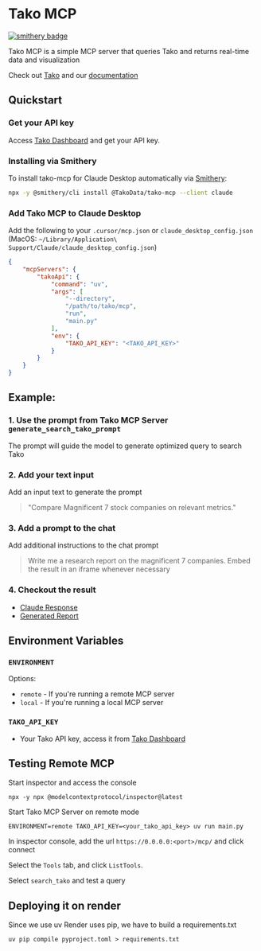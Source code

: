 # Tako MCP
[![smithery badge](https://smithery.ai/badge/@TakoData/tako-mcp)](https://smithery.ai/server/@TakoData/tako-mcp)

Tako MCP is a simple MCP server that queries Tako and returns real-time data and visualization

Check out [Tako](https://trytako.com) and our [documentation](https://docs.trytako.com)


## Quickstart
###  Get your API key
Access [Tako Dashboard](https://trytako.com/dashboard) and get your API key. 

### Installing via Smithery

To install tako-mcp for Claude Desktop automatically via [Smithery](https://smithery.ai/server/@TakoData/tako-mcp):

```bash
npx -y @smithery/cli install @TakoData/tako-mcp --client claude
```

### Add Tako MCP to Claude Desktop
Add the following to your `.cursor/mcp.json` or `claude_desktop_config.json` (MacOS: `~/Library/Application\ Support/Claude/claude_desktop_config.json`)
```json Python
{
    "mcpServers": {
        "takoApi": {
            "command": "uv",
            "args": [
                "--directory",
                "/path/to/tako/mcp",
                "run",
                "main.py"
            ],
            "env": {
                "TAKO_API_KEY": "<TAKO_API_KEY>"
            }
        }
    }
}
```

## Example:
### 1. Use the prompt from Tako MCP Server `generate_search_tako_prompt`
The prompt will guide the model to generate optimized query to search Tako
### 2. Add your text input 
Add an input text to generate the prompt
> "Compare Magnificent 7 stock companies on relevant metrics."
### 3. Add a prompt to the chat 
Add additional instructions to the chat prompt
> Write me a research report on the magnificent 7 companies. Embed the result in an iframe whenever necessary
### 4. Checkout the result
  * [Claude Response](https://claude.ai/share/0c39e0c3-0811-486e-8f0b-92c8d5e05bc8)
  * [Generated Report](https://docs.trytako.com/documentation/integrations-and-examples/claude-generated-report)


## Environment Variables
### `ENVIRONMENT` 
Options:
- `remote` - If you're running a remote MCP server
- `local` - If you're running a local MCP server

### `TAKO_API_KEY`
- Your Tako API key, access it from [Tako Dashboard](https://trytako.com/dashboard)

## Testing Remote MCP
Start inspector and access the console
```
npx -y npx @modelcontextprotocol/inspector@latest
```

Start Tako MCP Server on remote mode
```
ENVIRONMENT=remote TAKO_API_KEY=<your_tako_api_key> uv run main.py
```
In inspector console, add the url `https://0.0.0.0:<port>/mcp/` and click connect

Select the `Tools` tab, and click `ListTools`. 

Select `search_tako` and test a query


## Deploying it on render
Since we use uv Render uses pip, we have to build a requirements.txt
```
uv pip compile pyproject.toml > requirements.txt 
```